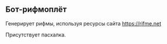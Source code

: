 Бот-рифмоплёт
-
Генерирует рифмы, используя ресурсы сайта <https://rifme.net>

Присутствует пасхалка.

